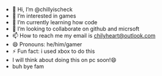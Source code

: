 - 👋 Hi, I’m @chillyischeck
- 👀 I’m interested in games
- 🌱 I’m currently learning how code
- 💞️ I’m looking to collaborate on github and micrsoft
- 📫 How to reach me my email is chilyheart@outlook.com
- 😄 Pronouns: he/him/gamer
- ⚡ Fun fact: i used xbox to do this
- I will think about doing this on pc soon!😄
- buh bye fam

